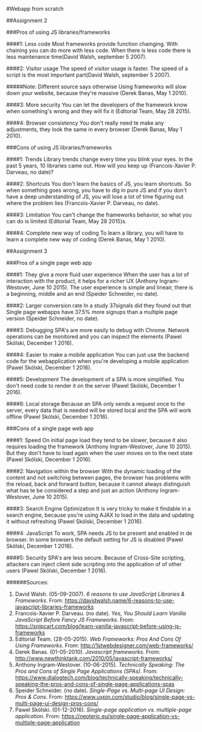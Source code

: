 #Webapp from scratch

##Assignment 2

###Pros of using JS libraries/frameworks

####1: Less code
Most frameworks provide function chainging. With chaining you can do more with less code. When there is less code there is less maintenance time(David Walsh, september 5 2007).

####2: Visitor usage
The speed of visitor usage is faster. The speed of a script is the most important part(David Walsh, september 5 2007).

#####Note: Different source says otherwise
Using frameworks will slow down your website, because they're massive (Derek Banas, May 1 2010).

####3: More security
You can let the developers of the framework know when something's wrong and they will fix it (Editorial Team, May 28 2015).

####4: Browser consistency
You don't really need te make any adjustments, they look the same in every browser (Derek Banas, May 1 2010).

###Cons of using JS libraries/frameworks

####1: Trends
Library trends change every time you blink your eyes. In the past 5 years, 10 libraries came out. How will you keep up (Francois-Xavier P. Darveau, no date)?

####2: Shortcuts
You don't learn the basics of JS, you learn shortcuts. So when something goes wrong, you have to dig in pure JS and if you don't have a deep understanding of JS, you will lose a lot of time figuring out where the problem lies (Francois-Xavier P. Darveau, no date).

####3: Limitation
You can't change the frameworks behavior, so what you can do is limited (Editorial Team, May 28 2015)s.

####4: Complete new way of coding
To learn a library, you will have to learn a complete new way of coding (Derek Banas, May 1 2010).

##Assignment 3

###Pros of a single page web app

####1: They give a more fluid user experience
When the user has a lot of interaction with the product, it helps for a richer UX (Anthony Ingram-Westover, June 10 2015). The user experience is simple and lineair, there is a beginning, middle and an end (Speider Schneider, no date).

####2: Larger conversion rate
In a study 37signals did they found out that Single page webapps have 37.5% more signups than a multiple page version (Speider Schneider, no date).

####3: Debugging
SPA's are more easily to debug with Chrome. Network operations can be monitored and you can inspect the elements (Pawel Skólski, December 1 2016).

####4: Easier to make a mobile application
You can just use the backend code for the webapplication when you're developing a mobile application (Pawel Skólski, December 1 2016).

####5: Development
The development of a SPA is more simplified. You don't need code to render it on the server (Pawel Skólski, December 1 2016).

####6: Local storage
Because an SPA only sends a request once to the server, every data that is needed will be stored local and the SPA will work offline (Pawel Skólski, December 1 2016).

###Cons of a single page web app

####1: Speed
On initial page load they tend to be slower, because it also requires loading the framework (Anthony Ingram-Westover, June 10 2015). But they don't have to load again when the user moves on to the next state (Pawel Skólski, December 1 2016).

####2: Navigation within the browser
With the dynamic loading of the content and not switching between pages, the browser has problems with the reload, back and forward button, because it cannot always distinguish what has te be considered a step and just an action (Anthony Ingram-Westover, June 10 2015).

####3: Search Engine Optimization
It is very tricky to make it findable in a search engine, because you're using AJAX to load in the data and updating it without refreshing (Pawel Skólski, December 1 2016).

####4: JavaScript
To work, SPA needs JS to be present and enabled in de browser. In some browsers the default setting for JS is disabled (Pawel Skólski, December 1 2016).

####5: Security
SPA's are less secure. Because of Cross-Site scripting, attackers can inject client side scripting into the application of of other users (Pawel Skólski, December 1 2016).

######Sources:
1. David Walsh. (05-09-2007). *6 reasons to use JavaScript Libraries & Frameworks*. From: https://davidwalsh.name/6-reasons-to-use-javascript-libraries-frameworks
2. Francois-Xavier P. Darveau. (no date). *Yes, You Should Learn Vanilla JavaScript Before Fancy JS Frameworks*. From: https://snipcart.com/blog/learn-vanilla-javascript-before-using-js-frameworks
3. Editorial Team. (28-05-2015). *Web Frameworks: Pros And Cons Of Using Frameworks*. From: http://1stwebdesigner.com/web-frameworks/
4. Derek Banas. (01-05-2010). *Javascript frameworks*. From: http://www.newthinktank.com/2010/05/javascript-frameworks/
5. Anthony Ingram-Westover. (10-06-2015). *Technically Speaking: The Pros and Cons of Single Page Applications (SPAs)*. From: https://www.dialogtech.com/blog/technically-speaking/technically-speaking-the-pros-and-cons-of-single-page-applications-spas
6. Speider Schneider. (no date). *Single-Page vs. Multi-page UI Design: Pros & Cons*. From: https://www.uxpin.com/studio/blog/single-page-vs-multi-page-ui-design-pros-cons/
7. Pawel Skólski. (01-12-2016). *Single-page application vs. multiple-page application*. From: https://neoteric.eu/single-page-application-vs-multiple-page-application
